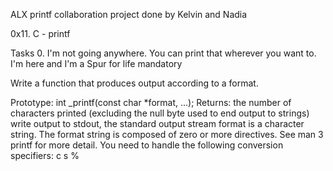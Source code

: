 ALX printf collaboration project done by Kelvin and Nadia

0x11. C - printf

Tasks 0. I'm not going anywhere. You can print that wherever you want to. I'm here and I'm a Spur for life mandatory

Write a function that produces output according to a format.

Prototype: int _printf(const char *format, ...);
Returns: the number of characters printed (excluding the null byte used to end output to strings)
write output to stdout, the standard output stream
format is a character string. The format string is composed of zero or more directives.
See man 3 printf for more detail. You need to handle the following conversion specifiers:
    c s %
